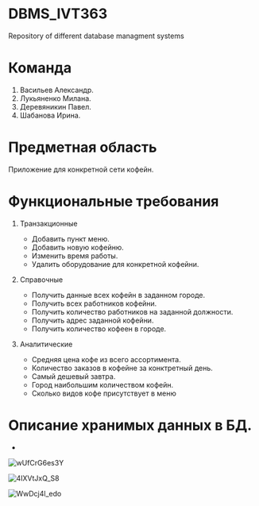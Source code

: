 # DBMS_IVT363
Repository of different database managment systems

# Команда
1. Васильев Александр.
2. Лукьяненко Милана.
3. Деревяникин Павел.
4. Шабанова Ирина.

# Предметная область
Приложение для конкретной сети кофейн.

# Функциональные требования
1. Транзакционные
   - Добавить пункт меню.
   - Добавить новую кофейню.
   - Изменить время работы.
   - Удалить оборудование для конкретной кофейни.

2. Справочные
   - Получить данные всех кофейн в заданном городе.
   - Получить всех работников кофейни.
   - Получить количество работников на заданной должности.
   - Получить адрес заданной кофейни.
   - Получить количество кофеен в городе.
   
3. Аналитические
   - Средняя цена кофе из всего ассортимента.
   - Количество заказов в кофейне за конктретный день.
   - Самый дешевый завтра.
   - Город наибольшим количеством кофейн.
   - Сколько видов кофе присутствует в меню


# Описание хранимых данных в БД.
  -  
  ![wUfCrG6es3Y](https://user-images.githubusercontent.com/57771719/111890010-ad74b880-89f6-11eb-8be9-03afb0e4dbdb.jpg)
  
  ![4IXVtJxQ_S8](https://user-images.githubusercontent.com/57771719/111890012-b1083f80-89f6-11eb-8638-b67668caaed8.jpg)
  
  ![WwDcj4l_edo](https://user-images.githubusercontent.com/57771719/111890013-b5345d00-89f6-11eb-8e38-44c63ed9ac84.jpg)

